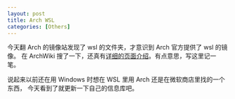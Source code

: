 ```yaml
---
layout: post
title: Arch WSL
categories: [Others]
---
```


今天翻 Arch 的镜像站发现了 wsl 的文件夹，才意识到 Arch 官方提供了 wsl 的镜像。
在 ArchWiki 搜了一下，还真有[详细的页面介绍](https://wiki.archlinux.org/title/Install_Arch_Linux_on_WSL)。有点意思，写这里记一笔。

说起来以前还在用 Windows 时想在 WSL 里用 Arch 还是在微软商店里找的一个东西，
今天看到了就更新一下自己的信息库吧。
